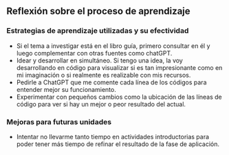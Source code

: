 ## Reflexión sobre el proceso de aprendizaje
### Estrategias de aprendizaje utilizadas y su efectividad
- Si el tema a investigar está en el libro guía, primero consultar en él y luego complementar con otras fuentes como chatGPT.
- Idear y desarrollar en simultáneo. Si tengo una idea, la voy desarrollando en código para visualizar si es tan impresionante como en mi imaginación o si realmente es realizable con mis recursos.
- Pedirle a ChatGPT que me comente cada línea de los códigos para entender mejor su funcionamiento.
- Experimentar con pequeños cambios como la ubicación de las líneas de código para ver si hay un mejor o peor resultado del actual.
### Mejoras para futuras unidades
- Intentar no llevarme tanto tiempo en actividades introductorias para poder tener más tiempo de refinar el resultado de la fase de aplicación.
